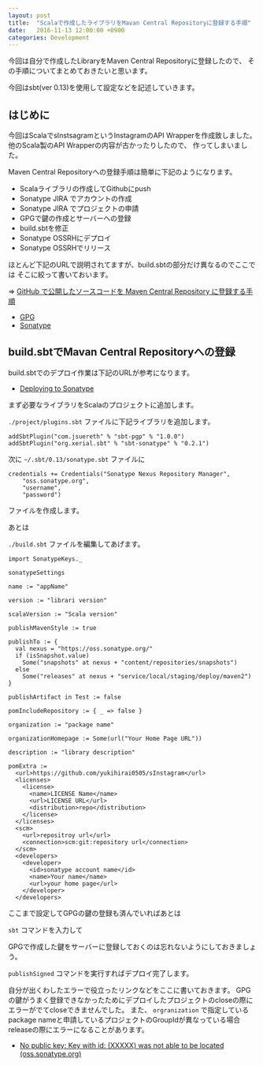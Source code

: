 ```yaml
---
layout: post
title:  "Scalaで作成したライブラリをMavan Central Repositoryに登録する手順"
date:   2016-11-13 12:00:00 +0900
categories: Development
---
```


今回は自分で作成したLibraryをMaven Central Repositoryに登録したので、
その手順についてまとめておきたいと思います。

今回はsbt(ver 0.13)を使用して設定などを記述していきます。

## はじめに

今回はScalaでsInstsagramというInstagramのAPI Wrapperを作成致しました。
他のScala製のAPI Wrapperの内容が古かったりしたので、
作ってしまいました。

Maven Central Repositoryへの登録手順は簡単に下記のようになります。

- Scalaライブラリの作成してGithubにpush
- Sonatype JIRA でアカウントの作成
- Sonatype JIRA でプロジェクトの申請
- GPGで鍵の作成とサーバーへの登録
- build.sbtを修正
- Sonatype OSSRHにデプロイ
- Sonatype OSSRHでリリース

ほとんど下記のURLで説明されてますが、build.sbtの部分だけ異なるのでここでは
そこに絞って書いておいます。

=> [GitHub で公開したソースコードを Maven Central Repository に登録する手順](https://blog.tagbangers.co.jp/2015/02/27/to-register-the-source-code-that-was-published-in-github-to-maven-central-repository)

- [GPG](https://gpgtools.org/)
- [Sonatype](https://issues.sonatype.org/secure/Dashboard.jspa)

## build.sbtでMavan Central Repositoryへの登録

build.sbtでのデプロイ作業は下記のURLが参考になります。

- [Deploying to Sonatype](http://www.scala-sbt.org/0.13.1/docs/Community/Using-Sonatype.html)

まず必要なライブラリをScalaのプロジェクトに追加します。

`./project/plugins.sbt` ファイルに下記ライブラリを追加します。

```
addSbtPlugin("com.jsuereth" % "sbt-pgp" % "1.0.0")
addSbtPlugin("org.xerial.sbt" % "sbt-sonatype" % "0.2.1")
```

次に `~/.sbt/0.13/sonatype.sbt` ファイルに

```
credentials += Credentials("Sonatype Nexus Repository Manager",
    "oss.sonatype.org",
    "username",
    "password")
```

ファイルを作成します。

あとは

`./build.sbt` ファイルを編集してあげます。

```
import SonatypeKeys._

sonatypeSettings

name := "appName"

version := "librari version"

scalaVersion := "Scala version"

publishMavenStyle := true

publishTo := {
  val nexus = "https://oss.sonatype.org/"
  if (isSnapshot.value)
    Some("snapshots" at nexus + "content/repositories/snapshots")
  else
    Some("releases" at nexus + "service/local/staging/deploy/maven2")
}

publishArtifact in Test := false

pomIncludeRepository := { _ => false }

organization := "package name"

organizationHomepage := Some(url("Your Home Page URL"))

description := "library description"

pomExtra :=
  <url>https://github.com/yukihirai0505/sInstagram</url>
  <licenses>
    <license>
      <name>LICENSE Name</name>
      <url>LICENSE URL</url>
      <distribution>repo</distribution>
    </license>
  </licenses>
  <scm>
    <url>repositroy url</url>
    <connection>scm:git:repository url</connection>
  </scm>
  <developers>
    <developer>
      <id>sonatype account name</id>
      <name>Your name</name>
      <url>your home page</url>
    </developer>
  </developers>
```

ここまで設定してGPGの鍵の登録も済んでいればあとは

`sbt` コマンドを入力して

GPGで作成した鍵をサーバーに登録しておくのは忘れないようにしておきましょう。

`publishSigned` コマンドを実行すればデプロイ完了します。

自分が出くわしたエラーで役立ったリンクなどをここに書いておきます。
GPGの鍵がうまく登録できなかったためにデプロイしたプロジェクトのcloseの際にエラーがでてcloseできませんでした。
また、 `orgranization` で指定しているpackage nameと申請しているプロジェクトのGroupIdが異なっている場合releaseの際にエラーになることがあります。

- [No public key: Key with id: (XXXXX) was not able to be located (oss.sonatype.org)](http://stackoverflow.com/questions/19462617/no-public-key-key-with-id-xxxxx-was-not-able-to-be-located-oss-sonatype-org)